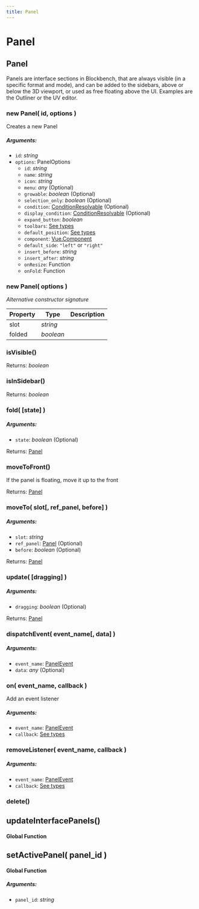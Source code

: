 ```yaml
---
title: Panel
---
```


# Panel
## Panel
Panels are interface sections in Blockbench, that are always visible (in a specific format and mode), and can be added to the sidebars, above or below the 3D viewport, or used as free floating above the UI. Examples are the Outliner or the UV editor.

### new Panel( id, options )
Creates a new Panel

##### Arguments:
* `id`: *string*
* `options`: PanelOptions
	* `id`: *string*
	* `name`: *string*
	* `icon`: *string*
	* `menu`: *any* (Optional)
	* `growable`: *boolean* (Optional)
	* `selection_only`: *boolean* (Optional)
	* `condition`: [ConditionResolvable](https://github.com/JannisX11/blockbench-types/blob/main/types/util.d.ts#L1) (Optional)
	* `display_condition`: [ConditionResolvable](https://github.com/JannisX11/blockbench-types/blob/main/types/util.d.ts#L1) (Optional)
	* `expand_button`: *boolean*
	* `toolbars`: [See types](https://github.com/JannisX11/blockbench-types/blob/95ce15c/types/panel.d.ts#L11)
	* `default_position`: [See types](https://github.com/JannisX11/blockbench-types/blob/95ce15c/types/panel.d.ts#L14)
	* `component`: [Vue.Component](https://v2.vuejs.org/v2/guide/components.html)
	* `default_side`: `"left"` or `"right"`
	* `insert_before`: *string*
	* `insert_after`: *string*
	* `onResize`: Function
	* `onFold`: Function

### new Panel( options )
*Alternative constructor signature*


| Property | Type | Description |
| -------- | ---- | ----------- |
| slot | *string* |  |
| folded | *boolean* |  |

### isVisible()

Returns: *boolean*

### isInSidebar()

Returns: *boolean*

### fold( [state] )
##### Arguments:
* `state`: *boolean* (Optional)

Returns: [Panel](panel#panel-1)

### moveToFront()
If the panel is floating, move it up to the front


Returns: [Panel](panel#panel-1)

### moveTo( slot[, ref_panel, before] )
##### Arguments:
* `slot`: *string*
* `ref_panel`: [Panel](panel#panel-1) (Optional)
* `before`: *boolean* (Optional)

Returns: [Panel](panel#panel-1)

### update( [dragging] )
##### Arguments:
* `dragging`: *boolean* (Optional)

Returns: [Panel](panel#panel-1)

### dispatchEvent( event_name[, data] )
##### Arguments:
* `event_name`: [PanelEvent](https://github.com/JannisX11/blockbench-types/blob/95ce15c/types/panel.d.ts#L28)
* `data`: *any* (Optional)


### on( event_name, callback )
Add an event listener

##### Arguments:
* `event_name`: [PanelEvent](https://github.com/JannisX11/blockbench-types/blob/95ce15c/types/panel.d.ts#L28)
* `callback`: [See types](https://github.com/JannisX11/blockbench-types/blob/95ce15c/types/panel.d.ts#L51)


### removeListener( event_name, callback )
##### Arguments:
* `event_name`: [PanelEvent](https://github.com/JannisX11/blockbench-types/blob/95ce15c/types/panel.d.ts#L28)
* `callback`: [See types](https://github.com/JannisX11/blockbench-types/blob/95ce15c/types/panel.d.ts#L52)


### delete()



## updateInterfacePanels()
#### Global Function




## setActivePanel( panel_id )
#### Global Function

##### Arguments:
* `panel_id`: *string*


